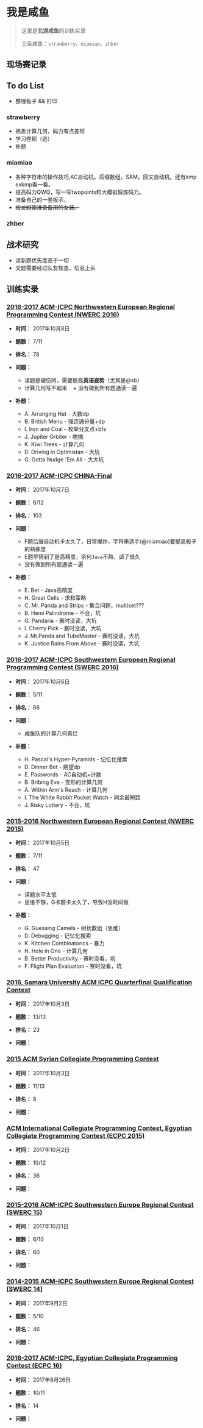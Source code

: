 # 我是咸鱼

> 这里是**北湖咸鱼**的训练实录
>
> 三条咸鱼：`strawberry`、`miamiao`、`zhber`

## 现场赛记录

## To do List

+ 整理板子 && 打印

### strawberry

+ 熟悉计算几何，码力有点差阿
+ 学习卷积（逃）
+ 补题

### miamiao
+ 各种字符串的操作技巧,AC自动机，后缀数组，SAM，回文自动机。还有kmp exkmp看一看。
+ 提高码力QWQ，写一写twopoints和大模拟锻炼码力。
+ 准备自己的一套板子。
+ ~~给龙姐姐准备备用的女装。~~
### zhber

## 战术研究

+ 读新题优先度高于一切
+ 交题需要经过队友核查，切忌上头

## 训练实录

### [2016-2017 ACM-ICPC Northwestern European Regional Programming Contest (NWERC 2016)](http://codeforces.com/gym/101170)

+ **时间：** 2017年10月8日

+ **题数：** 7/11

+ **排名：** 78

+ **问题：**
    + 读题是硬伤阿，需要提高**英语姿势**（尤其是@sb） 
    + 计算几何写不起来
    + 没有做到所有题通读一遍
+ **补题：**
    + A. Arranging Hat - 大数dp
    + B. British Menu - 强连通分量+dp
    + I. Iron and Coal - 枚举分叉点+bfs
    + J. Jupiter Orbiter - 瞎搞
    + K. Kiwi Trees - 计算几何
    + D. Driving in Optimistan - 大坑
    + G. Gotta Nudge 'Em All - 大大坑

### [2016-2017 ACM-ICPC CHINA-Final](http://codeforces.com/gym/101194)

+ **时间：** 2017年10月7日

+ **题数：** 6/12

+ **排名：** 103

+ **问题：**
    + F题后缀自动机卡太久了，日常爆炸，字符串选手(@miamiao)要提高板子的熟练度
    + E题早猜到了是高精度，奈何`Java`不熟，调了很久
    + 没有做到所有题通读一遍
    
+ **补题：**
    + E. Bet - Java高精度
    + H. Great Cells - 求和策略
    + C. Mr. Panda and Strips - 集合问题，multiset???
    + B. Hemi Palindrome - 不会，坑
    + G. Pandaria - 赛时没读，大坑
    + I. Cherry Pick - 赛时没读，大坑
    + J. Mr.Panda and TubeMaster - 赛时没读，大坑
    + K. Justice Rains From Above - 赛时没读，大坑

### [2016-2017 ACM-ICPC Southwestern European Regional Programming Contest (SWERC 2016)](http://codeforces.com/gym/101174)

+ **时间：** 2017年10月6日

+ **题数：** 5/11

+ **排名：** 66

+ **问题：**
    + 咸鱼队的计算几何真烂

+ **补题：**
    + H. Pascal's Hyper-Pyramids - 记忆化搜索
    + D. Dinner Bet - 期望dp
    + E. Passwords - AC自动机+计数
    + B. Bribing Eve - 变形的计算几何
    + A. Within Arm's Reach - 计算几何
    + I. The White Rabbit Pocket Watch - 同余最短路
    + J. Risky Lottery - 不会，坑

### [2015-2016 Northwestern European Regional Contest (NWERC 2015)](http://codeforces.com/gym/101485)

+ **时间：** 2017年10月5日

+ **题数：** 7/11

+ **排名：** 47

+ **问题：**
    + 读题水平太低
    + 思维不够，G卡题卡太久了，导致H没时间做

+ **补题：**
    + G. Guessing Camels - 树状数组（思维）
    + D. Debugging - 记忆化搜索
    + K. Kitchen Combinatorics - 暴力
    + H. Hole in One - 计算几何
    + B. Better Productivity - 赛时没看，坑
    + F. Flight Plan Evaluation - 赛时没看，坑

### [2016, Samara University ACM ICPC Quarterfinal Qualification Contest](http://codeforces.com/gym/101149)

+ **时间：** 2017年10月3日

+ **题数：** 13/13

+ **排名：** 23

+ **问题：**

### [2015 ACM Syrian Collegiate Programming Contest](http://codeforces.com/gym/101086)

+ **时间：** 2017年10月3日

+ **题数：** 11/13

+ **排名：** 8

+ **问题：**

### [ACM International Collegiate Programming Contest, Egyptian Collegiate Programming Contest (ECPC 2015)](http://codeforces.com/gym/100814)

+ **时间：** 2017年10月2日

+ **题数：** 10/12

+ **排名：** 36

+ **问题：**

### [2015-2016 ACM-ICPC Southwestern Europe Regional Contest (SWERC 15)](http://codeforces.com/gym/101128)

+ **时间：** 2017年10月1日

+ **题数：** 6/10

+ **排名：** 60

+ **问题：**

### [2014-2015 ACM-ICPC Southwestern Europe Regional Contest (SWERC 14)](http://codeforces.com/gym/100783)

+ **时间：** 2017年9月2日

+ **题数：** 5/10

+ **排名：** 46

+ **问题：**

### [2016-2017 ACM-ICPC, Egyptian Collegiate Programming Contest (ECPC 16)](http://codeforces.com/gym/101147)

+ **时间：** 2017年8月26日

+ **题数：** 10/11

+ **排名：** 14

+ **问题：**
